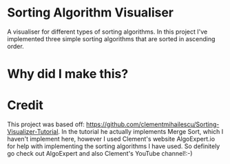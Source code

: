 # Sorting Algorithm Visualiser
A visualiser for different types of sorting algorithms. In this project I've implemented three simple sorting algorithms that are sorted in ascending order.

# Why did I make this?


# Credit
This project was based off: https://github.com/clementmihailescu/Sorting-Visualizer-Tutorial. In the tutorial he actually implements Merge Sort, which I haven't implement here, however I used Clement's website AlgoExpert.io for help with implementing the sorting algorithms I have used. So definitely go check out AlgoExpert and also Clement's YouTube channel!:-)
